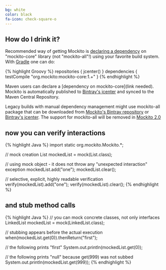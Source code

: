 ```yaml
---
bg: white
color: black
fa-icon: check-square-o
---
```


## How do I drink it?

Recommended way of getting Mockito is [declaring a dependency](https://code.google.com/p/mockito/wiki/DeclaringMockitoDependency)
on "mockito-core" library (not "mockito-all"!) using your favorite build system.
With [Gradle](http://gradle.org) one can do:

{% highlight Groovy %}
repositories { jcenter() }
dependencies { testCompile "org.mockito:mockito-core:1.+" }
{% endhighlight %}

Maven users can declare a [dependency on mockito-core](link needed).
Mockito is automatically published to [Bintray's jcenter](http://jcenter.bintray.com/org/mockito/mockito-core)
and synced to the Maven Central Repository.

Legacy builds with manual dependency management might use mockito-all package that can be downloaded from [Mockito's Bintray repository](https://bintray.com/szczepiq/maven/mockito/_latestVersion)
or [Bintray's jcenter](http://jcenter.bintray.com/org/mockito/mockito-all).
The support for mockito-all will be removed in [Mockito 2.0](https://github.com/mockito/mockito/issues/123)

## now you can verify interactions

{% highlight Java %}
import static org.mockito.Mockito.*;

// mock creation
List mockedList = mock(List.class);

// using mock object - it does not throw any "unexpected interaction" exception
mockedList.add("one");
mockedList.clear();

// selective, explicit, highly readable verification
verify(mockedList).add("one");
verify(mockedList).clear();
{% endhighlight %}

## and stub method calls

{% highlight Java %}
// you can mock concrete classes, not only interfaces
LinkedList mockedList = mock(LinkedList.class);

// stubbing appears before the actual execution
when(mockedList.get(0)).thenReturn("first");

// the following prints "first"
System.out.println(mockedList.get(0));

// the following prints "null" because get(999) was not subbed
System.out.println(mockedList.get(999));
{% endhighlight %}